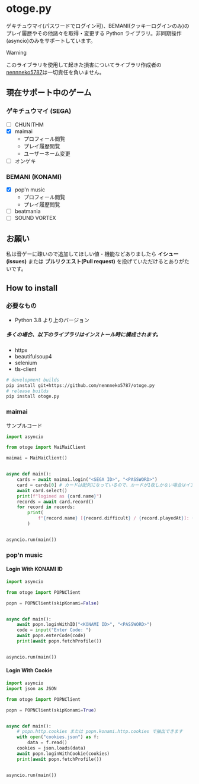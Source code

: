 # otoge.py

ゲキチュウマイ(パスワードでログイン可)、BEMANI(クッキーログインのみ)のプレイ履歴やその他諸々を取得・変更する Python ライブラリ。非同期操作(asyncio)のみをサポートしています。

> [!Warning]
> このライブラリを使用して起きた損害についてライブラリ作成者の[nennneko5787](https://x.com/Fng1Bot)は一切責任を負いません。

## 現在サポート中のゲーム

### ゲキチュウマイ (SEGA)

- [ ] CHUNITHM
- [x] maimai
  - プロフィール閲覧
  - プレイ履歴閲覧
  - ユーザーネーム変更
- [ ] オンゲキ

### BEMANI (KONAMI)

- [x] pop'n music
  - プロフィール閲覧
  - プレイ履歴閲覧
- [ ] beatmania
- [ ] SOUND VORTEX

## お願い

私は音ゲーに疎いので追加してほしい値・機能などありましたら **イシュー(issues)** または **プルリクエスト(Pull request)** を投げていただけるとありがたいです。

## How to install

### 必要なもの

- Python 3.8 より上のバージョン

##### 多くの場合、以下のライブラリはインストール時に構成されます。

- httpx
- beautifulsoup4
- selenium
- tls-client

```bash
# development builds
pip install git+https://github.com/nennneko5787/otoge.py
# release builds
pip install otoge.py
```

### maimai

サンプルコード

```python
import asyncio

from otoge import MaiMaiClient

maimai = MaiMaiClient()


async def main():
    cards = await maimai.login("<SEGA ID>", "<PASSWORD>")
    card = cards[0] # カードは配列になっているので、カードが1枚しかない場合はインデックスでログイン、カードが2枚以上ある場合はforループを回してカードを探す
    await card.select()
    print(f"logined as {card.name}")
    records = await card.record()
    for record in records:
        print(
            f"{record.name} [{record.difficult} / {record.playedAt}]: {record.scoreRank} ({record.percentage})"
        )


asyncio.run(main())

```

### pop'n music

#### Login With KONAMI ID

```python
import asyncio

from otoge import POPNClient

popn = POPNClient(skipKonami=False)


async def main():
    await popn.loginWithID("<KONAMI ID>", "<PASSWORD>")
    code = input("Enter Code: ")
    await popn.enterCode(code)
    print(await popn.fetchProfile())


asyncio.run(main())

```

#### Login With Cookie

```python
import asyncio
import json as JSON

from otoge import POPNClient

popn = POPNClient(skipKonami=True)


async def main():
    # popn.http.cookies または popn.konami.http.cookies で抽出できます
    with open("cookies.json") as f:
        data = f.read()
    cookies = json.loads(data)
    await popn.loginWithCookie(cookies)
    print(await popn.fetchProfile())


asyncio.run(main())

```
